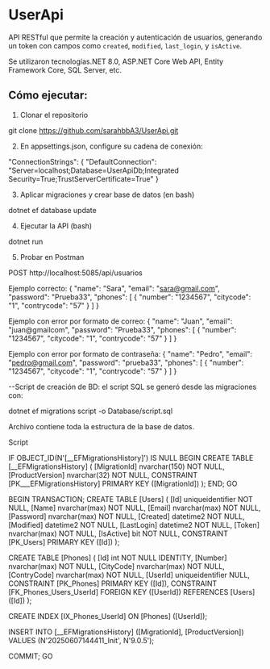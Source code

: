 # UserApi

API RESTful que permite la creación y autenticación de usuarios, generando un token con campos como `created`, `modified`, `last_login`, y `isActive`.

Se utilizaron tecnologías.NET 8.0, ASP.NET Core Web API, Entity Framework Core, SQL Server, etc.

## Cómo ejecutar:

1. Clonar el repositorio

git clone https://github.com/sarahbbA3/UserApi.git

2. En appsettings.json, configure su cadena de conexión:

"ConnectionStrings": {
  "DefaultConnection": "Server=localhost;Database=UserApiDb;Integrated Security=True;TrustServerCertificate=True"
}

3. Aplicar migraciones y crear base de datos (en bash)

dotnet ef database update

4. Ejecutar la API (bash)

dotnet run

5. Probar en Postman

POST http://localhost:5085/api/usuarios

Ejemplo correcto:
{
  "name": "Sara",
  "email": "sara@gmail.com",
  "password": "Prueba33",
  "phones": [
    {
      "number": "1234567",
      "citycode": "1",
      "contrycode": "57"
    }
  ]
}

Ejemplo con error por formato de correo:
{
  "name": "Juan",
  "email": "juan@gmailcom",
  "password": "Prueba33",
  "phones": [
    {
      "number": "1234567",
      "citycode": "1",
      "contrycode": "57"
    }
  ]
}

Ejemplo con error por formato de contraseña:
{
  "name": "Pedro",
  "email": "pedro@gmail.com",
  "password": "prueba33",
  "phones": [
    {
      "number": "1234567",
      "citycode": "1",
      "contrycode": "57"
    }
  ]
}

--Script de creación de BD: el script SQL se generó desde las migraciones con:

dotnet ef migrations script -o Database/script.sql

Archivo contiene toda la estructura de la base de datos.

Script

IF OBJECT_ID(N'[__EFMigrationsHistory]') IS NULL
BEGIN
    CREATE TABLE [__EFMigrationsHistory] (
        [MigrationId] nvarchar(150) NOT NULL,
        [ProductVersion] nvarchar(32) NOT NULL,
        CONSTRAINT [PK___EFMigrationsHistory] PRIMARY KEY ([MigrationId])
    );
END;
GO

BEGIN TRANSACTION;
CREATE TABLE [Users] (
    [Id] uniqueidentifier NOT NULL,
    [Name] nvarchar(max) NOT NULL,
    [Email] nvarchar(max) NOT NULL,
    [Password] nvarchar(max) NOT NULL,
    [Created] datetime2 NOT NULL,
    [Modified] datetime2 NOT NULL,
    [LastLogin] datetime2 NOT NULL,
    [Token] nvarchar(max) NOT NULL,
    [IsActive] bit NOT NULL,
    CONSTRAINT [PK_Users] PRIMARY KEY ([Id])
);

CREATE TABLE [Phones] (
    [Id] int NOT NULL IDENTITY,
    [Number] nvarchar(max) NOT NULL,
    [CityCode] nvarchar(max) NOT NULL,
    [ContryCode] nvarchar(max) NOT NULL,
    [UserId] uniqueidentifier NULL,
    CONSTRAINT [PK_Phones] PRIMARY KEY ([Id]),
    CONSTRAINT [FK_Phones_Users_UserId] FOREIGN KEY ([UserId]) REFERENCES [Users] ([Id])
);

CREATE INDEX [IX_Phones_UserId] ON [Phones] ([UserId]);

INSERT INTO [__EFMigrationsHistory] ([MigrationId], [ProductVersion])
VALUES (N'20250607144411_Init', N'9.0.5');

COMMIT;
GO


